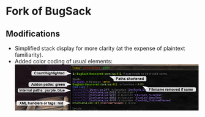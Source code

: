# Fork of BugSack

## Modifications
* Simplified stack display for more clarity (at the expense of plaintext familiarity).
* Added color coding of usual elements: ![colorcoding](./img/colors.png)

